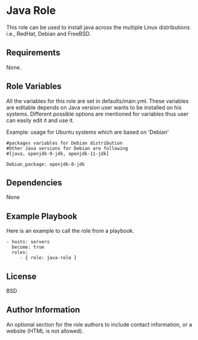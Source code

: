 Java Role
=========

This role can be used to install java across the multiple Linux distributions i.e., RedHat, Debian and FreeBSD.

Requirements
------------

None.

Role Variables
--------------
All the variables for this role are set in defaults/main.yml. 
These variables are editable depends on Java version user wants to be installed on his systems. 
Different possible options are mentioned for variables thus user can easily edit it and use it.

Example: usage for Ubuntu systems which are based on 'Debian'

    #packages variables for Debian distribution
    #Other Java versions for Debian are following
    #[java, openjdk-9-jdk, openjdk-11-jdk]

    Debian_package: openjdk-8-jdk

Dependencies
------------

None

Example Playbook
----------------
Here is an example to call the role from a playbook.

    - hosts: servers
      become: true
      roles:
         - { role: java-role }

License
-------

BSD

Author Information
------------------

An optional section for the role authors to include contact information, or a website (HTML is not allowed).
